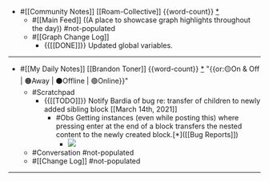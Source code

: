 - #[[Community Notes]] [[Roam-Collective]] {{word-count}} [*]([[rc]])
    - #[[Main Feed]] ((A place to showcase graph highlights throughout the day)) #not-populated 
    - #[[Graph Change Log]] 
        - {{[[DONE]]}} Updated global variables.
- ---
- #[[My Daily Notes]] [[Brandon Toner]] {{word-count}} [*]([[bnt]]) "{{or:🟡On & Off | 🟠Away | ⚫️Offline | 🟢Online}}"
    - #Scratchpad 
        - {{[[TODO]]}} Notify Bardia of bug re: transfer of children to newly added sibling block [[March 14th, 2021]] 
            - #Obs Getting instances (even while posting this) where pressing enter at the end of a block transfers the nested content to the newly created block.[*]([[Bug Reports]]) 
                - ![](https://firebasestorage.googleapis.com/v0/b/firescript-577a2.appspot.com/o/imgs%2Fapp%2Froaminati%2FvRlRdfpfRj.gif?alt=media&token=32bdd974-a0be-4053-8f8d-a04da80e91d6)
    - #Conversation #not-populated
    - #[[Change Log]] #not-populated
- ---
